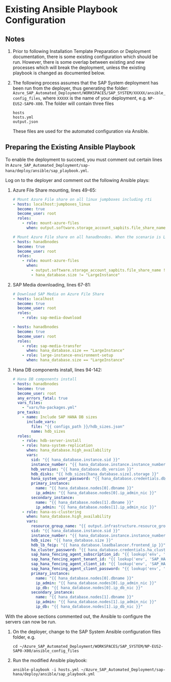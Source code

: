 # Existing Ansible Playbook Configuration

## Notes

1. Prior to following Installation Template Preparation or Deployment documentation, there is some existing configuration which should be run. However, there is some overlap between existing and new processes which will break the deployment, unless the existing playbook is changed as documented below.

1. The following process assumes that the SAP System deployment has been run from the deployer, thus generating the folder: `Azure_SAP_Automated_Deployment/WORKSPACES/SAP_SYSTEM/XXXXX/ansible_config_files`, where `XXXXX` is the name of your deployment, e.g. `NP-EUS2-SAP0-X00`. The folder will contain three files

   ```text
   hosts
   hosts.yml
   output.json
   ```

   These files are used for the automated configuration via Ansible.

## Preparing the Existing Ansible Playbook

To enable the deployment to succeed, you must comment out certain lines in `Azure_SAP_Automated_Deployment/sap-hana/deploy/ansible/sap_playbook.yml`.

Log on to the deployer and comment out the following Ansible plays:

1. Azure File Share mounting, lines 49-65:

   ```yml
   # Mount Azure File share on all linux jumpboxes including rti
   - hosts: localhost:jumpboxes_linux
     become: true
     become_user: root
     roles:
       - role: mount-azure-files
         when: output.software.storage_account_sapbits.file_share_name != ""

   # Mount Azure File share on all hanadbnodes. When the scenario is Large Instance, this task will be skipped
   - hosts: hanadbnodes
     become: true
     become_user: root
     roles:
       - role: mount-azure-files
         when:
           - output.software.storage_account_sapbits.file_share_name != ""
           - hana_database.size != "LargeInstance"
   ```

1. SAP Media downloading, lines 67-81:

   ```yml
   # Download SAP Media on Azure File Share
   - hosts: localhost
     become: true
     become_user: root
     roles:
       - role: sap-media-download

   - hosts: hanadbnodes
     become: true
     become_user: root
     roles:
       - role: sap-media-transfer
         when: hana_database.size == "LargeInstance"
       - role: large-instance-environment-setup
         when: hana_database.size == "LargeInstance"
   ```

1. Hana DB components install, lines  94-142:

   ```yml
   # Hana DB components install
   - hosts: hanadbnodes
     become: true
     become_user: root
     any_errors_fatal: true
     vars_files:
       - "vars/ha-packages.yml"
     pre_tasks:
       - name: Include SAP HANA DB sizes
         include_vars:
           file: "{{ configs_path }}/hdb_sizes.json"
           name: hdb_sizes
     roles:
       - role: hdb-server-install
       - role: hana-system-replication
         when: hana_database.high_availability
         vars:
           sid: "{{ hana_database.instance.sid }}"
           instance_number: "{{ hana_database.instance.instance_number }}"
           hdb_version: "{{ hana_database.db_version }}"
           hdb_disks: "{{ hdb_sizes[hana_database.size].storage }}"
           hana_system_user_password: "{{ hana_database.credentials.db_systemdb_password }}"
           primary_instance:
             name: "{{ hana_database.nodes[0].dbname }}"
             ip_admin: "{{ hana_database.nodes[0].ip_admin_nic }}"
           secondary_instance:
             name: "{{ hana_database.nodes[1].dbname }}"
             ip_admin: "{{ hana_database.nodes[1].ip_admin_nic }}"
       - role: hana-os-clustering
         when: hana_database.high_availability
         vars:
           resource_group_name: "{{ output.infrastructure.resource_group.name }}"
           sid: "{{ hana_database.instance.sid }}"
           instance_number: "{{ hana_database.instance.instance_number }}"
           hdb_size: "{{ hana_database.size }}"
           hdb_lb_feip: "{{ hana_database.loadbalancer.frontend_ip }}"
           ha_cluster_password: "{{ hana_database.credentials.ha_cluster_password }}"
           sap_hana_fencing_agent_subscription_id: "{{ lookup('env', 'SAP_HANA_FENCING_AGENT_SUBSCRIPTION_ID') }}"
           sap_hana_fencing_agent_tenant_id: "{{ lookup('env', 'SAP_HANA_FENCING_AGENT_TENANT_ID') }}"
           sap_hana_fencing_agent_client_id: "{{ lookup('env', 'SAP_HANA_FENCING_AGENT_CLIENT_ID') }}"
           sap_hana_fencing_agent_client_password: "{{ lookup('env', 'SAP_HANA_FENCING_AGENT_CLIENT_SECRET') }}"
           primary_instance:
             name: "{{ hana_database.nodes[0].dbname }}"
             ip_admin: "{{ hana_database.nodes[0].ip_admin_nic }}"
             ip_db: "{{ hana_database.nodes[0].ip_db_nic }}"
           secondary_instance:
             name: "{{ hana_database.nodes[1].dbname }}"
             ip_admin: "{{ hana_database.nodes[1].ip_admin_nic }}"
             ip_db: "{{ hana_database.nodes[1].ip_db_nic }}"
   ```

With the above sections commented out, the Ansible to configure the servers can now be run.

1. On the deployer, change to the SAP System Ansible configuration files folder, e.g.

   ```text
   cd ~/Azure_SAP_Automated_Deployment/WORKSPACES/SAP_SYSTEM/NP-EUS2-SAP0-X00/ansible_config_files
   ```

1. Run the modified Ansible playbook:

   ```text
   ansible-playbook -i hosts.yml ~/Azure_SAP_Automated_Deployment/sap-hana/deploy/ansible/sap_playbook.yml
   ```
